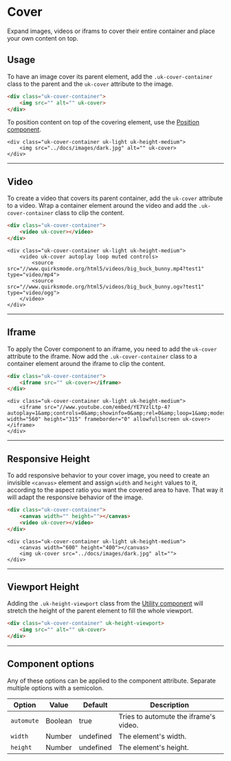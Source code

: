 # Cover

<p class="uk-text-lead">Expand images, videos or iframs to cover their entire container and place your own content on top.</p>

## Usage

To have an image cover its parent element, add the `.uk-cover-container` class to the parent and the `uk-cover` attribute to the image.

```html
<div class="uk-cover-container">
    <img src="" alt="" uk-cover>
</div>
```

To position content on top of the covering element, use the [Position component](position.md).

```example
<div class="uk-cover-container uk-light uk-height-medium">
    <img src="../docs/images/dark.jpg" alt="" uk-cover>
</div>
```

***

## Video

To create a video that covers its parent container, add the `uk-cover` attribute to a video. Wrap a container element around the video and add the `.uk-cover-container` class to clip the content.

```html
<div class="uk-cover-container">
    <video uk-cover></video>
</div>
```

```example
<div class="uk-cover-container uk-light uk-height-medium">
    <video uk-cover autoplay loop muted controls>
        <source src="//www.quirksmode.org/html5/videos/big_buck_bunny.mp4?test1" type="video/mp4">
        <source src="//www.quirksmode.org/html5/videos/big_buck_bunny.ogv?test1" type="video/ogg">
    </video>
</div>
```

***

## Iframe

To apply the Cover component to an iframe, you need to add the `uk-cover` attribute to the iframe. Now add the `.uk-cover-container` class to a container element around the iframe to clip the content.

```html
<div class="uk-cover-container">
    <iframe src="" uk-cover></iframe>
</div>
```

```example
<div class="uk-cover-container uk-light uk-height-medium">
    <iframe src="//www.youtube.com/embed/YE7VzlLtp-4?autoplay=1&amp;controls=0&amp;showinfo=0&amp;rel=0&amp;loop=1&amp;modestbranding=1&amp;wmode=transparent" width="560" height="315" frameborder="0" allowfullscreen uk-cover></iframe>
</div>
```

***

## Responsive Height

To add responsive behavior to your cover image, you need to create an invisible `<canvas>` element and assign `width` and `height` values to it, according to the aspect ratio you want the covered area to have. That way it will adapt the responsive behavior of the image.

```html
<div class="uk-cover-container">
    <canvas width="" height=""></canvas>
    <video uk-cover></video>
</div>
```

```example
<div class="uk-cover-container uk-light uk-height-medium">
    <canvas width="600" height="400"></canvas>
    <img uk-cover src="../docs/images/dark.jpg" alt="">
</div>
```

***

## Viewport Height

Adding the `.uk-height-viewport` class from the [Utility component](utility.md) will stretch the height of the parent element to fill the whole viewport.

```html
<div class="uk-cover-container" uk-height-viewport>
    <img src="" alt="" uk-cover>
</div>
```

***

## Component options

Any of these options can be applied to the component attribute. Separate multiple options with a semicolon.

| Option | Value | Default | Description |
| --- | --- | --- | --- |
| `automute` | Boolean | true | Tries to automute the iframe's video. |
| `width` | Number | undefined | The element's width. |
| `height` | Number | undefined | The element's height. |
